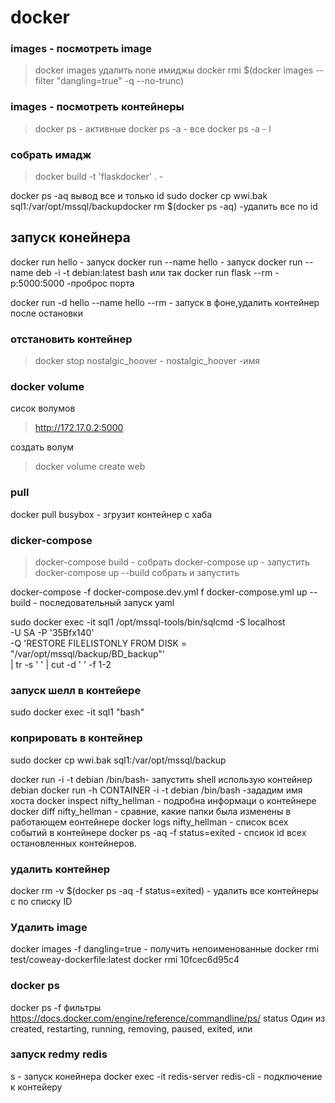 # docker
### images - посмотреть image
>docker images
удалить none имиджы
>docker rmi $(docker images --filter "dangling=true" -q --no-trunc)
### images - посмотреть контейнеры
>docker ps - активные
>docker ps -a - все
>docker ps -a - l

### собрать имадж
>docker build -t 'flaskdocker' . -

docker ps -aq вывод все и только id
sudo docker cp wwi.bak sql1:/var/opt/mssql/backupdocker rm $(docker ps -aq) -удалить все по id

## запуск конейнера
docker run hello - запуск
docker run --name hello - запуск
docker run --name deb -i -t debian:latest bash или так
docker run flask --rm -p:5000:5000 -проброс порта

docker run -d hello --name hello --rm - запуск в фоне,удалить контейнер после остановки

### отстановить контейнер
>docker stop nostalgic_hoover - nostalgic_hoover -имя

### docker volume
сисок волумов
>http://172.17.0.2:5000 

создать волум
>docker volume create web

### pull
docker pull busybox - згрузит контейнер с хаба

### dicker-compose
>docker-compose build - собрать
>docker-compose up - запустить
>docker-compose up --build собрать и запустить

docker-compose -f docker-compose.dev.yml f docker-compose.yml up --build - последовательный запуск yaml


sudo docker exec -it sql1 /opt/mssql-tools/bin/sqlcmd -S localhost \
   -U SA -P '35Bfx140' \
   -Q 'RESTORE FILELISTONLY FROM DISK = "/var/opt/mssql/backup/BD_backup"' \
   | tr -s ' ' | cut -d ' ' -f 1-2
   

  
### запуск шелл в контейере
sudo docker exec -it sql1 "bash" 

### коприровать в контейнер
sudo docker cp wwi.bak sql1:/var/opt/mssql/backup

docker run -i -t debian /bin/bash- запустить shell использую контейнер debian
docker run -h CONTAINER -i -t debian /bin/bash -зададим имя хоста
docker inspect nifty_hellman - подробна информаци  о контейнере
docker diff nifty_hellman - сравние, какие папки была изменены в работающем еонтейнере
docker logs nifty_hellman - список всех событий в контейнере
docker ps -aq -f status=exited - спсиок id всех остановленных контейнеров.
### удалить контейнер
docker rm -v $(docker ps -aq -f status=exited) - удалить все контейнеры с по списку ID

### Удалить image

docker images -f dangling=true - получить непоименованные
 docker rmi test/coweay-dockerfile:latest
 docker rmi 10fcec6d95c4
 

### docker ps
docker ps -f фильтры
https://docs.docker.com/engine/reference/commandline/ps/
status	Один из created, restarting, running, removing, paused, exited, или

### запуск redmy    redis



s - запуск конейнера
docker exec -it redis-server redis-cli  - подключение к контейеру
